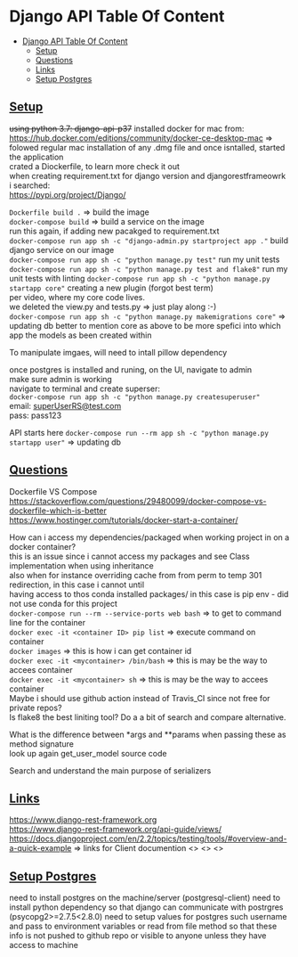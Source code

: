 # Django API Table Of Content

- [Django API Table Of Content](#django-api-table-of-content)
  - [Setup](#setup)
  - [Questions](#questions)
  - [Links](#links)
  - [Setup Postgres](#setup-postgres)

## [Setup](#django-api-table-of-content)

~~using python 3.7: django-api-p37~~
installed docker for mac from: <https://hub.docker.com/editions/community/docker-ce-desktop-mac>
  => folowed regular mac installation of any .dmg file and once isntalled, started the application  
crated a Diockerfile, to learn more check it out  
when creating requirement.txt for django version and djangorestframeowrk i searched:  
  <https://pypi.org/project/Django/>  

`Dockerfile build .` => build the image  
`docker-compose build` => build a service on the image  
  run this again, if adding new pacakged to requirement.txt  
`docker-compose run app sh -c "django-admin.py startproject app ."` build django service on our image  
`docker-compose run app sh -c "python manage.py test"` run my unit tests  
`docker-compose run app sh -c "python manage.py test and flake8"` run my unit tests with linting
`docker-compose run app sh -c "python manage.py startapp core"` creating a new plugin (forgot best term)  
  per video, where my core code lives.  
  we deleted the view.py and tests.py => just play along :-)  
`docker-compose run app sh -c "python manage.py makemigrations core"` => updating db 
  better to mention core as above to be more spefici into which app the models as been created within
  
To manipulate imgaes, will need to intall pillow dependency

once postgres is installed and runing, on the UI, navigate to admin  
make sure admin is working  
navigate to terminal and create superser:  
`docker-compose run app sh -c "python manage.py createsuperuser"`  
email: superUserRS@test.com  
pass: pass123  


API starts here
`docker-compose run --rm app sh -c "python manage.py startapp user"` => updating db  

## [Questions](#django-api-table-of-content)

Dockerfile VS Compose  
  <https://stackoverflow.com/questions/29480099/docker-compose-vs-dockerfile-which-is-better>  
  <https://www.hostinger.com/tutorials/docker-start-a-container/>  

How can i access my dependencies/packaged when working project in on a docker container?  
  this is an issue since i cannot access my packages and see Class implementation when using inheritance  
  also when for instance overriding cache from from perm to temp 301 redirection, in this case i cannot until  
    having access to thos conda installed packages/ in this case is pip env - did not use conda for this project  
  `docker-compose run --rm --service-ports web bash` => to get to command line for the container  
  `docker exec -it <container ID> pip list` => execute command on container  
  `docker images` => this is how i can get container id  
  `docker exec -it <mycontainer> /bin/bash` => this is may be the way to accees container  
  `docker exec -it <mycontainer> sh` => this is may be the way to accees container  
Maybe i should use github action instead of Travis_CI since not free for private repos?  
Is flake8 the best liniting tool? Do a a bit of search and compare alternative.  


What is the difference between *args and **params when passing these as method signature  
look up again get_user_model source code  

Search and understand the main purpose of serializers 






## [Links](#django-api-table-of-content)

 <https://www.django-rest-framework.org>  
<https://www.django-rest-framework.org/api-guide/views/>  
<https://docs.djangoproject.com/en/2.2/topics/testing/tools/#overview-and-a-quick-example> => links for Client documention
<>
<>
<>

## [Setup Postgres](#django-api-table-of-content)

need to install postgres on the machine/server (postgresql-client)
need to install python dependency so that django can communicate with postrgres (psycopg2>=2.7.5<2.8.0)
need to setup values for postgres such username and pass to environment variables or read from file method
  so that these info is not pushed to github repo or visible to anyone unless they have access to machine

